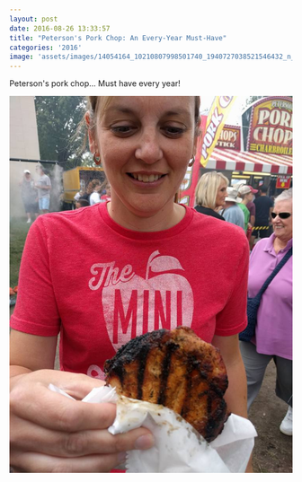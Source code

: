 ```yaml
---
layout: post
date: 2016-08-26 13:33:57
title: "Peterson's Pork Chop: An Every-Year Must-Have"
categories: '2016'
image: 'assets/images/14054164_10210807998501740_1940727038521546432_n_10210807998501740.jpg'
---
```


Peterson's pork chop... Must have every year!

[![image](/assets/images/14054164_10210807998501740_1940727038521546432_n_10210807998501740.jpg)](/assets/images/14054164_10210807998501740_1940727038521546432_n_10210807998501740.jpg)

